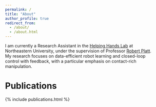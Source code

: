 ```yaml
---
permalink: /
title: "About"
author_profile: true
redirect_from: 
  - /about/
  - /about.html
---
```


I am currently a Research Assistant in the [Helping Hands Lab](https://www2.ccs.neu.edu/research/helpinghands/) at Northeastern University, under the supervision of Professor [Robert Platt](https://www2.ccs.neu.edu/research/helpinghands/people/). My research focuses on data-efficient robot learning and closed-loop control with feedback, with a particular emphasis on contact-rich manipulation.

Publications
======
{% include publications.html %}

